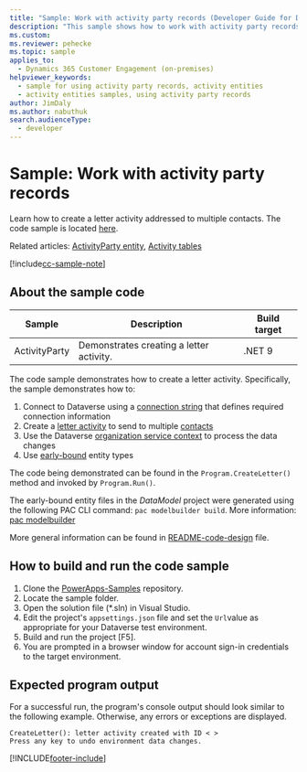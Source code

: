 ```yaml
---
title: "Sample: Work with activity party records (Developer Guide for Dynamics 365 Customer Engagement)| MicrosoftDocs"
description: "This sample shows how to work with activity party records (a letter activity)"
ms.custom: 
ms.reviewer: pehecke
ms.topic: sample
applies_to: 
  - Dynamics 365 Customer Engagement (on-premises)
helpviewer_keywords: 
  - sample for using activity party records, activity entities
  - activity entities samples, using activity party records
author: JimDaly
ms.author: nabuthuk
search.audienceType: 
  - developer
---
```


# Sample: Work with activity party records

Learn how to create a letter activity addressed to multiple contacts. The code sample is located [here](https://github.com/Microsoft/PowerApps-Samples/tree/master/dataverse/orgsvc/CSharp-NETCore/Activities/ActivityParty).

Related articles: [ActivityParty entity](activityparty-entity.md), [Activity tables](/power-apps/developer/data-platform/activity-entities)

[!include[cc-sample-note](includes/cc-sample-note.md)]

## About the sample code

|Sample|Description|Build target|
|---|---|---|
|ActivityParty|Demonstrates creating a letter activity.|.NET 9|

The code sample demonstrates how to create a letter activity. Specifically, the sample demonstrates how to:

1. Connect to Dataverse using a [connection string](/power-apps/developer/data-platform/xrm-tooling/use-connection-strings-xrm-tooling-connect) that defines required connection information
1. Create a [letter activity](/power-apps/developer/data-platform/reference/entities/letter) to send to multiple [contacts](/power-apps/developer/data-platform/reference/entities/contact)
1. Use the Dataverse [organization service context](/power-apps/developer/data-platform/org-service/organizationservicecontext) to process the data changes
1. Use [early-bound](/power-apps/developer/data-platform/org-service/early-bound-programming#early-bound) entity types

The code being demonstrated can be found in the `Program.CreateLetter()` method and invoked by `Program.Run()`.

The early-bound entity files in the *DataModel* project were generated using the following PAC CLI command:
`pac modelbuilder build`. More information: [pac modelbuilder](/power-platform/developer/cli/reference/modelbuilder)

More general information can be found in [README-code-design](https://github.com/microsoft/PowerApps-Samples/tree/master/dataverse/orgsvc/CSharp-NETCore/README-code-design.md) file.

## How to build and run the code sample

1. Clone the [PowerApps-Samples](https://github.com/microsoft/PowerApps-Samples) repository.
1. Locate the sample folder.
1. Open the solution file (*.sln) in Visual Studio.
1. Edit the project's `appsettings.json` file and set the `Url`value as appropriate for your Dataverse test environment.
1. Build and run the project [F5].
1. You are prompted in a browser window for account sign-in credentials to the target environment.

## Expected program output

For a successful run, the program's console output should look similar to the following example.
Otherwise, any errors or exceptions are displayed.

```console
CreateLetter(): letter activity created with ID < >
Press any key to undo environment data changes.
```

[!INCLUDE[footer-include](../../../includes/footer-banner.md)]
